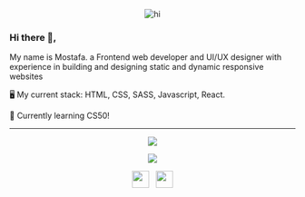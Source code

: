 <p align="center">
  <img src="https://i.imgur.com/pOPigDP.gif" alt="hi">
</p>

<!--
How to make this gif ?
I made my with https://codesandbox.io/s/github-profile-2ijk7
Then i recorded my screen to gif on Mac with Quicktime  and save result to [assets/github.mov](assets/github.mov)
This [gist](https://gist.github.com/tskaggs/6394639) help me to create a dedicated command that convert MOV to GIF.
Type this command `make generate-gif` to generate [assets/github.gif](assets/github.gif)

Creadits to Mathieu Ledru
-->

### Hi there 👋,

My name is Mostafa. a Frontend web developer and UI/UX designer with experience in building and designing static and dynamic responsive websites

🖥️ My current stack: HTML, CSS, SASS, Javascript, React.

📝 Currently learning CS50!

<hr>
<p align="center">
  <img src="https://github-readme-stats.vercel.app/api?username=mostafa-tawfik&show_icons=true&theme=great-gatsby&count_private=true&bg_color=171717&text_color=daf7dc">
</p>
<p align="center">
  <img src="https://github-readme-stats.vercel.app/api/top-langs/?username=Mostafa-Tawfik&show_icons=true&title_color=ffffff&icon_color=2A75CF&text_color=daf7dc&bg_color=171717">
</p>

<p align='center'>
<a href="https://twitter.com/Mostafa__Tawfik"><img height="30" src="https://github.com/WaylonWalker/WaylonWalker/blob/main/icon/twitter.png?raw=true"></a>&nbsp;&nbsp;
<a href="https://www.linkedin.com/in/m8ustafa-tawfik/"><img height="30" src="https://github.com/WaylonWalker/WaylonWalker/blob/main/icon/linkedin.png?raw=true"></a>
</p>
